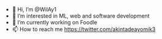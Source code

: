 - 👋 Hi, I’m @WilAy1
- 👀 I’m interested in ML, web and software development
- 🌱 I’m currently working on Foodle
- 📫 How to reach me https://twitter.com/akintadeayomik3

<!---
WilAy1/WilAy1 is a ✨ special ✨ repository because its `README.md` (this file) appears on your GitHub profile.
You can click the Preview link to take a look at your changes.
--->
